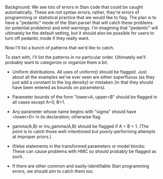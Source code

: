 Background:  We see lots of errors in Stan code that could be caught automatically.  These are not syntax errors; rather, they're errors of programming or statistical practice that we would like to flag.  The plan is to have a "pedantic" mode of the Stan parser that will catch these problems (or potential problems) and emit warnings.  I'm imagining that "pedantic" will ultimately be the default setting, but it should also be possible for users to turn off pedantic mode if they really want.

Now I'll list a bunch of patterns that we'd like to catch.

To start with, I'll list the patterns in no particular order.  Ultimately we'll probably want to categorize or organize them a bit.

- Uniform distributions.  All uses of uniform() should be flagged.  Just about all the examples we've ever seen are either superfluous (as they just add a constant to the log density) or mistaken (in that they should have been entered as bounds on parameters).

- Parameter bounds of the form "lower=A, upper=B" should be flagged in all cases except A=0, B=1.

- Any parameter whose name begins with "sigma" should have <lower=0> in its declaration; otherwise flag.

- gamma(A,B) or inv_gamma(A,B) should be flagged if A = B < 1.  (The point is to catch those well-intentioned but poorly-performing attempts at improper priors.)

- if/else statements in the transformed parameters or model blocks:  These can cause problems with HMC so should probably be flagged as such.

- If there are other common and easily-identifiable Stan programming errors, we should aim to catch them too.